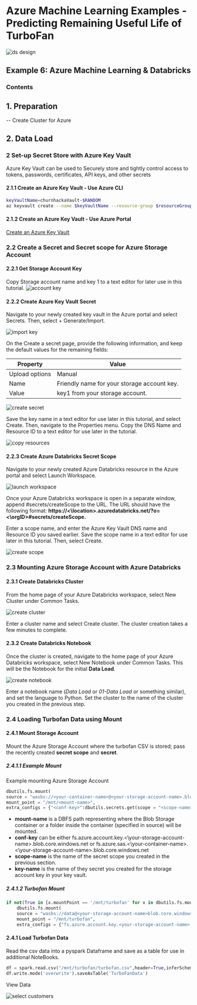 # Azure Machine Learning Examples - Predicting Remaining Useful Life of TurboFan

![ds design](/images/datascience.png)


## Example 6: Azure Machine Learning & Databricks

### Contents

## 1. Preparation

-- Create Cluster for Azure 




## 2. Data Load

### 2 Set-up Secret Store with Azure Key Vault

Azure Key Vault can be used to Securely store and tightly control access to tokens, passwords, certificates, API keys, and other secrets

#### 2.1.1 Create an Azure Key Vault - Use Azure CLI

```bash
keyVaultName=churnhackaVault-$RANDOM
az keyvault create --name $keyVaultName --resource-group $resourceGroupName --location $location
```

#### 2.1.2 Create an Azure Key Vault - Use Azure Portal

[Create an Azure Key Vault](https://docs.microsoft.com/en-us/azure/key-vault/quick-create-portal#create-a-vault)

### 2.2 Create a Secret and Secret scope for Azure Storage Account

#### 2.2.1 Get Storage Account Key

Copy Storage account name and key 1 to a text editor for later use in this tutorial.
![account key](../images/storage-access-keys.png)

#### 2.2.2 Create Azure Key Vault Secret

Navigate to your newly created key vault in the Azure portal and select Secrets. Then, select + Generate/Import.

![import key](../images/generate-import-secrets.png)

On the Create a secret page, provide the following information, and keep the default values for the remaining fields:

|Property|Value|
|---------------|--------------------------------------------|
|Upload options|Manual|
|Name| Friendly name for your storage account key.|
|Value|key1 from your storage account.|

![create secret](../images/create-storage-secret.png)

Save the key name in a text editor for use later in this tutorial, and select Create. Then, navigate to the Properties menu. Copy the DNS Name and Resource ID to a text editor for use later in the tutorial.

![copy resources](../images/copy-dns-resource.png)

#### 2.2.3 Create Azure Databricks Secret Scope

Navigate to your newly created Azure Databricks resource in the Azure portal and select Launch Workspace.

![launch workspace](../images/launch-databricks-workspace.png)

Once your Azure Databricks workspace is open in a separate window, append #secrets/createScope to the URL. The URL should have the following format:
__https://<\location>.azuredatabricks.net/?o=<\orgID>#secrets/createScope.__

Enter a scope name, and enter the Azure Key Vault DNS name and Resource ID you saved earlier. Save the scope name in a text editor for use later in this tutorial. Then, select Create.

![create scope](../images/create-secret-scope.png)

### 2.3 Mounting Azure Storage Account with Azure Databricks

#### 2.3.1 Create Databricks Cluster

From the home page of your Azure Databricks workspace, select New Cluster under Common Tasks.

![create cluster](../images/create-new-cluster.png)

Enter a cluster name and select Create cluster. The cluster creation takes a few minutes to complete.

#### 2.3.2 Create Databricks Notebook

Once the cluster is created, navigate to the home page of your Azure Databricks workspace, select New Notebook under Common Tasks. This will be the Notebook for the initial __Data Load__.

![create notebook](../images/create-new-notebook.png)

Enter a notebook name (_Data Load_ or _01-Data Load_ or something similar), and set the language to Python. Set the cluster to the name of the cluster you created in the previous step.

### 2.4 Loading Turbofan Data using Mount

#### 2.4.1 Mount Storage Account

Mount the Azure Storage Account where the turbofan  CSV is stored; pass the recently created __secret scope__ and __secret__.

##### 2.4.1.1 Example Mount

Example mounting Azure Storage Account

```python
dbutils.fs.mount(
source = "wasbs://<your-container-name>@<your-storage-account-name>.blob.core.windows.net",
mount_point = "/mnt/<mount-name>",
extra_configs = {"<conf-key>":dbutils.secrets.get(scope = "<scope-name>", key = "<key-name>")})
```

* __mount-name__ is a DBFS path representing where the Blob Storage container or a folder inside the container (specified in source) will be mounted.
* __conf-key__ can be either fs.azure.account.key.<\your-storage-account-name>.blob.core.windows.net or fs.azure.sas.<\your-container-name>.<\your-storage-account-name>.blob.core.windows.net
* __scope-name__ is the name of the secret scope you created in the previous section.
* __key-name__ is the name of they secret you created for the storage account key in your key vault.

##### 2.4.1.2 Turbofan Mount

```python
if not(True in [x.mountPoint == '/mnt/turbofan' for x in dbutils.fs.mounts()]):
    dbutils.fs.mount(
    source = "wasbs://data@<your-storage-account-name>blob.core.windows.net",
    mount_point = "/mnt/turbofan",
    extra_configs = {"fs.azure.account.key.<your-storage-account-name>.blob.core.windows.net":dbutils.secrets.get(scope = "examplescope", key = "turbofan")})
```

#### 2.4.1 Load Turbofan Data

Read the csv data into a pyspark Dataframe and save as a table for use in additional NoteBooks.

```python
df = spark.read.csv("/mnt/turbofan/turbofan.csv",header=True,inferSchema=True)
df.write.mode('overwrite').saveAsTable('TurboFanData')
```

View  Data

![select customers](../images/select_customer_churn.PNG)




